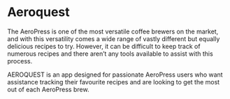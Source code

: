 # Aeroquest

The AeroPress is one of the most versatile coffee brewers on the market, and with this versatility comes a wide range of vastly different but equally delicious recipes to try. However, it can be difficult to keep track of numerous recipes and there aren’t any tools available to assist with this process. 

AEROQUEST is an app designed for passionate AeroPress users who want assistance tracking their favourite recipes and are looking to get the most out of each AeroPress brew. 

